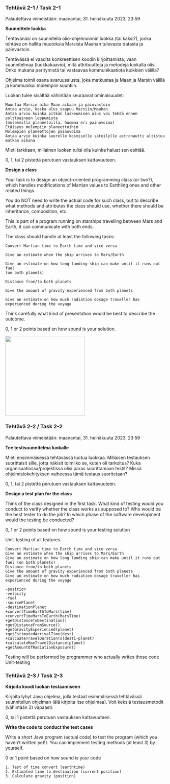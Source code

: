 
### Tehtävä 2-1 / Task 2-1
Palautettava viimeistään: maanantai, 31. heinäkuuta 2023, 23:59

**Suunnittele luokka**

Tehtävänäsi on suunnitella olio-ohjelmoinnin luokka (tai kaksi?), jonka tehtävä on hallita muutoksia Marsista Maahan tulevasta datasta ja päinvastoin.

Tehtävässä ei vaadita konkreettisen koodin kirjoittamista, vaan suunnitelmaa (luokkakaavio), mitä attribuutteja ja metodeja luokalla olisi. Onko mukana peritymistä tai vastaavaa kommunikaatiota luokkien välillä?

Ohjelma toimii osana avaruusalusta, joka matkustaa ja Maan ja Marsin välillä ja kommunikoi molempiin suuntiin.

Luokan tulee sisältää vähintään seuraavat ominaisuudet:
```
Muuntaa Marsin aika Maan aikaan ja päinvastoin
Antaa arvio, koska alus saapuu Marsiin/Maahan
Antaa arvio kuinka pitkän laskeumisen alus voi tehdä ennen polttoaineen loppumista 
(molemmilla planeetoilla, huomaa eri painovoima)
Etäisyys molempiin planeettoihin
Molempien planeettojen painovoima
Antaa arvio kuinka suurelle kosmiselle säteilylle astronautti altistuu matkan aikana
```
Mieti tarkkaan, millainen luokan tulisi olla kuinka haluat sen esittää.

0, 1, tai 2 pistettä perutuen vastauksen kattavuuteen.


**Design a class**

Your task is to design an object-oriented programming class (or two?), which handles modifications of Martian values to Earthling ones and other related things.

You do NOT need to write the actual code for such class, but to describe what methods and attributes the class should use, whether there should be inheritance, composition, etc.

This is part of a program running on starships travelling between Mars and Earth, it can communicate with both ends.


The class should handle at least the following tasks:

```
Convert Martian time to Earth time and vice versa

Give an estimate when the ship arrives to Mars/Earth

Give an estimate on how long landing ship can make until it runs out fuel 
(on both planets)

Distance from/to both planets

Give the amount of gravity experienced from both planets

Give an estimate on how much radiation dosage traveller has experienced during the voyage
```

Think carefully what kind of presentation would be best to describe the outcome.


0, 1 or 2 points based on how sound is your solution.

<img src="https://github.com/saugkim/2023summer_Testaus_LUT/assets/25344978/e8ac41ea-8b07-493b-a7a4-e42618b1337b" width=250>


### Tehtävä 2-2 / Task 2-2

Palautettava viimeistään: maanantai, 31. heinäkuuta 2023, 23:59

**Tee testisuunnitelma luokalle**

Mieti ensimmäisessä tehtävässä luotua luokkaa. Millaisen testauksen suorittaisit sille, jotta näkisit toimiiko se, kuten oli tarkoitus? Kuka organisaatiossa/projektissa olisi paras suorittamaan testit? Missä ohjelmistokehityksen vaiheessa tämä testaus suoritetaan?

0, 1, tai 2 pistettä perutuen vastauksen kattavuuteen.


**Design a test plan for the class**

Think of the class designed in the first task. What kind of testing would you conduct to verify whether the class works as supposed to? Who would be the best tester to do the job? In which phase of the software development would the testing be conducted?

0, 1 or 2 points based on how sound is your testing solution

Unit-testing of all features
```
Convert Martian time to Earth time and vice versa
Give an estimate when the ship arrives to Mars/Earth
Give an estimate on how long landing ship can make until it runs out fuel (on both planets)
Distance from/to both planets
Give the amount of gravity experienced from both planets
Give an estimate on how much radiation dosage traveller has experienced during the voyage
```

```
-position
-velocity
-fuel
-sourcePlanet
-destinationPlanet
+convertTimeEarthToMars(time)
+convertTimeMarsToEarth(MarsTime)
+getDistanceToDestination()
+getDistanceFromSource()
+getGravityExperienced(planet)
+getEstimatedArrivalTime(dest)
+calcuateTravelDurationTo(desti-planet)
+calculateMaxTravelDistance(planet)
+getAmountOfRadiationExposure()
```

Testing will be performed by programmer who actually writes those code 
Unit-testing 

### Tehtävä 2-3 / Task 2-3

**Kirjoita koodi luokan testaamiseen**

Kirjoita lyhyt Java ohjelma, jolla testaat esimmäisessä tehtävässä suunnitellun ohjelman (älä kirjoita itse ohjelmaa). Voit keksiä testausmetodit (vähintään 3) vapaasti.

0, tai 1 pistettä perutuen vastauksen kattavuuteen.


**Write the code to conduct the test cases**

Write a short Java program (actual code) to test the program (which you haven’t written yet!). You can implement testing methods (at least 3) by yourself.

0 or 1 point  based on how sound is your code

```
1. Test of time convert (earthtime) 
2. Estimated time to destination (current position) 
3. Calculate gravity (position)
```

